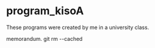 # program_kisoA
These programs were created by me in a university class.

memorandum.
git rm --cached <filename>